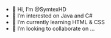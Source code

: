 - 👋 Hi, I’m @SymtexHD
- 👀 I’m interested on Java and C#
- 🌱 I’m currently learning HTML & CSS
- 💞️ I’m looking to collaborate on ...


<!---
SymtexHD/SymtexHD is a ✨ special ✨ repository because its `README.md` (this file) appears on your GitHub profile.
You can click the Preview link to take a look at your changes.
--->
